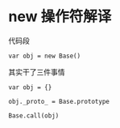 
# new 操作符解译

代码段

    var obj = new Base()
    
其实干了三件事情
        
    var obj = {}
    
    obj._proto_ = Base.prototype
    
    Base.call(obj)